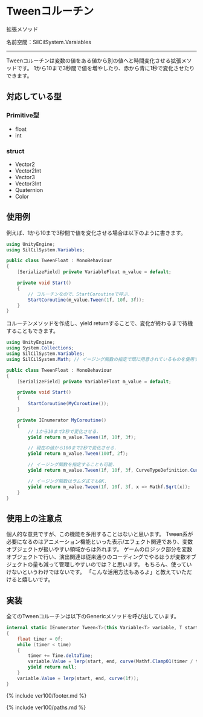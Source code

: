 # Tweenコルーチン

拡張メソッド

名前空間：SilCilSystem.Varaiables

---

Tweenコルーチンは変数の値をある値から別の値へと時間変化させる拡張メソッドです。
1から10まで3秒間で値を増やしたり、赤から青に1秒で変化させたりできます。

## 対応している型

### Primitive型

- float
- int

### struct

- Vector2
- Vector2Int
- Vector3
- Vector3Int
- Quaternion
- Color

## 使用例

例えば、1から10まで3秒間で値を変化させる場合は以下のように書きます。

```cs
using UnityEngine;
using SilCilSystem.Variables;

public class TweenFloat : MonoBehaviour
{
    [SerializeField] private VariableFloat m_value = default;

    private void Start()
    {
        // コルーチンなので、StartCoroutineで呼ぶ.
        StartCoroutine(m_value.Tween(1f, 10f, 3f));
    }
}
```

コルーチンメソッドを作成し、yield returnすることで、変化が終わるまで待機することもできます。

```cs
using UnityEngine;
using System.Collections;
using SilCilSystem.Variables;
using SilCilSystem.Math; // イージング関数の指定で既に用意されているものを使用する場合は必要.

public class TweenFloat : MonoBehaviour
{
    [SerializeField] private VariableFloat m_value = default;

    private void Start()
    {
        StartCoroutine(MyCoroutine());
    }

    private IEnumerator MyCoroutine()
    {
        // 1から10まで3秒で変化させる.
        yield return m_value.Tween(1f, 10f, 3f);

        // 現在の値から100まで2秒で変化させる.
        yield return m_value.Tween(100f, 2f);

        // イージング関数を指定することも可能.
        yield return m_value.Tween(1f, 10f, 3f, CurveTypeDefinition.CurveType.EaseInOutQuad);

        // イージング関数はラムダ式でもOK.
        yield return m_value.Tween(1f, 10f, 3f, x => Mathf.Sqrt(x));
    }
}
```

## 使用上の注意点

個人的な意見ですが、この機能を多用することはないと思います。
Tween系が必要になるのはアニメーション機能といった表示/エフェクト関連であり、変数オブジェクトが扱いやすい領域からは外れます。
ゲームのロジック部分を変数オブジェクトで行い、演出関連は従来通りのコーディングでやるほうが変数オブジェクトの量も減って管理しやすいのでは？と思います。
もちろん、使っていけないというわけではないです。
「こんな活用方法もあるよ」と教えていただけると嬉しいです。

## 実装

全てのTweenコルーチンは以下のGenericメソッドを呼び出しています。

```cs
internal static IEnumerator Tween<T>(this Variable<T> variable, T start, T end, float time, Func<T, T, float, T> lerp, Func<float, float> curve)
{
    float timer = 0f;
    while (timer < time)
    {
        timer += Time.deltaTime;
        variable.Value = lerp(start, end, curve(Mathf.Clamp01(timer / time)));
        yield return null;
    }
    variable.Value = lerp(start, end, curve(1f));
}
```

<!--- footer --->

{% include ver100/footer.md %}

<!--- 参照 --->

{% include ver100/paths.md %}
